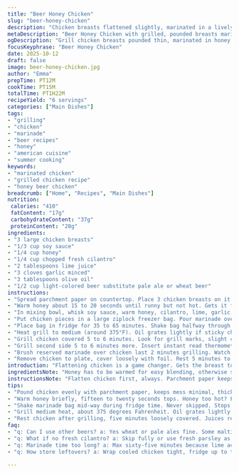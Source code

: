 ```yaml
---
title: "Beer Honey Chicken"
slug: "beer-honey-chicken"
description: "Chicken breasts flattened slightly, marinated in a lively blend of soy sauce, honey, cilantro, lime, garlic, olive oil, and light lager. Marinate 35-65 minutes. Grill medium heat, flipped once, glazed near end. Rest 5 minutes to lock juices. Bright tang from lime, sweet buzz from honey, gentle bitterness from beer. Honey warmed briefly for easy mixing. Cilantro chopped fresh. Uses parchment to pound chicken for even thickness and faster cooking. Shake marinade mid-marinate to recoat. Cook visually until golden grill marks appear and internal temp hits 163-168°F range for best moistness. Versatile, swap lager for wheat beer or pale ale, soy for tamari. Add smoky chipotle powder for kick."
metaDescription: "Beer Honey Chicken with grilled, pounded breasts marinated in soy, honey, lime, and beer. Resting keeps juices locked, grill till grill marks, juicy inside."
ogDescription: "Grill chicken breasts pounded thin, marinated in honey, beer, soy, lime. Watch for golden caramel, check temp near 165°F. Rest before slicing for best texture."
focusKeyphrase: "Beer Honey Chicken"
date: 2025-10-12
draft: false
image: beer-honey-chicken.jpg
author: "Emma"
prepTime: PT12M
cookTime: PT15M
totalTime: PT1H22M
recipeYield: "6 servings"
categories: ["Main Dishes"]
tags:
- "grilling"
- "chicken"
- "marinade"
- "beer recipes"
- "honey"
- "american cuisine"
- "summer cooking"
keywords:
- "marinated chicken"
- "grilled chicken recipe"
- "honey beer chicken"
breadcrumb: ["Home", "Recipes", "Main Dishes"]
nutrition: 
 calories: "410"
 fatContent: "17g"
 carbohydrateContent: "37g"
 proteinContent: "28g"
ingredients:
- "3 large chicken breasts"
- "1/3 cup soy sauce"
- "1/4 cup honey"
- "1/4 cup chopped fresh cilantro"
- "2 tablespoons lime juice"
- "3 cloves garlic minced"
- "3 tablespoons olive oil"
- "1/2 cup light-colored beer substitute pale ale or wheat beer"
instructions:
- "Spread parchment paper on countertop. Place 3 chicken breasts on it. Cover with another parchment sheet. Use rolling pin or a can to whack thickest parts 3 to 4 times, just to even out thickness. Repeat for leftover chicken."
- "Warm honey about 15 to 20 seconds until runny but not hot. Gets it flowing smooth."
- "In mixing bowl, whisk soy sauce, warm honey, cilantro, lime, garlic, olive oil, and beer until combined. Leave about 1/3 cup sauce aside for basting."
- "Put chicken pieces in a large ziplock freezer bag. Pour marinade over chicken, squeezing bag gently to release air then seal tight."
- "Place bag in fridge for 35 to 65 minutes. Shake bag halfway through to redistribute marinade. Do not skip or chicken stays patchy."
- "Heat grill to medium (around 375°F). Oil grates lightly if sticky charcoal or gas grill."
- "Grill chicken covered 5 to 6 minutes. Look for grill marks, slight caramelization. Flip carefully with tongs."
- "Grill second side 5 to 6 minutes more. Insert instant read thermometer in thickest part. Aim for 163 to 168 degrees Fahrenheit. Pull at 163 if you want juicier, 168 more done but less moist."
- "Brush reserved marinade over chicken last 2 minutes grilling. Watch for flare ups; sugar chars quick. Reduce heat if needed."
- "Remove chicken to plate, cover loosely with foil. Rest 5 minutes to redistribute juices. Very important or dry, stringy texture happens. Slice and serve."
introduction: "Flattening chicken is a game changer. Gets the breast to cook evenly, stops dry edges or raw middles. I’ve tossed this marinade on at last minute and after a good hour; that honey, lime, and beer mix starts doing wild things with flavor and texture. The beer softens the meat, while the acid brightens it right up. Don’t underestimate resting time after grilling. You’ll lose juice otherwise. Watch chicken closely on the grill; don’t obsess over 7-minute marks. Color and feel the meat when poked, check thermometer if unsure. Honey caramelizing on the surface should be golden and sticky, not burnt. Smells out of control. Any decent pale ale or wheat works here for beer, even a lager clone. Soy swaps to tamari if gluten-free or coconut aminos for something different."
ingredientsNote: "Honey has to be warmed for easy blending, otherwise sticky mess. Fresh cilantro is crucial here; dried won’t punch the same. Lime juice brightens and softens meat but keep it balanced or chicken toughens—don’t marinate more than 65 minutes in lime-heavy mixtures. Can sub beer for dry cider if no alcohol allowed but change flavor profile. Garlic mince fresh, skip powder. Olive oil for moisture—don’t use cheap or strong ones, subtle flavors only. If soy sauce too salty—dilute with water or switch to low sodium. Chicken breasts best if pounded to similar thickness around 1/2 inch to 3/4 inch. Parchment smashing keeps the mess down and kitchen sane."
instructionsNote: "Flatten chicken first, always. Parchment paper keeps it cleaner—trust me, kitchen disaster avoided. Honey needs short warming, just enough to loosen but not cook or burn. Whisk marinade ingredients vigorously to combine honey well; no clumps. Saving some sauce for basting prevents drying out the meat on grill. Vacuum-seal effects if you squeeze air out well, marinade clings better and flavors penetrate deeper. The shake step during marinating is non-negotiable, keeps spices distributed. Grill chicken skin side down or first side down with solid grill marks before flipping. Use tongs, no forks to keep juices inside. Check doneness visually and with thermometer; look for fibrous white meat turning opaque. Basting near end adds gloss, stops burning sugar early in cooking. Resting is a game changer—resist slicing immediately. Juices recirculate making texture tender. Watch for flare ups when basting sugary glaze; keep grill medium to low heat if prone to flare ups."
tips:
- "Pound chicken evenly with parchment paper, keeps mess minimal, thickness around half to three-quarters inch. Chicken cooks faster, no raw centers sneak in. Used a can or rolling pin, just few taps. Repeat on all pieces. Thickness consistency serious game changer for even heat."
- "Warm honey briefly, fifteen to twenty seconds tops. Honey too hot? Flavor dulls, sauce clumpy. Too cold, won’t mix well with soy and beer. Warming loosens honey, helps emulsify marinade evenly. Whisk vigorously, get honey fully incorporated. No sticky clumps or separation allowed here."
- "Shake marinade bag mid-way during fridge time. Never skipped. Stops chicken from marinating patchy spots. Air squeezed out first—vacuum effect helps flavors penetrate better. If no shaking, sauce pools, some parts bland, others overdosed. Time window max sixty-five minutes due to lime acid breaking meat fibers."
- "Grill medium heat, about 375 degrees Fahrenheit. Oil grates lightly if char is sticky—prevents sticking without flare ups. Watch for caramelizing honey sugars starting to brown. Too hot? Sugar chars fast, flavor goes bitter. If flare ups from sugar, reduce grill temp immediately. Use tongs, no forks, so juices stay inside."
- "Rest chicken after grilling, five minutes loosely covered. Juices redistribute inside meat. Cut too soon, juicy runs out on plate, texture dries quick. Slice across grain for tender chunks. Internal temp target 163 to 168°F. Lower end juicier, higher more cooked but dryer. Thermometer reading beats guessing every time."
faq:
- "q: Can I use other beers? a: Yes wheat or pale ales fine. Some maltier than lager, different hit on bitterness. Dry cider works but flavor shifts weird. Avoid too thick or overly bitter beers. Light, crisp works best."
- "q: What if no fresh cilantro? a: Skip fully or use fresh parsley as low-key swap. Dried cilantro is weak, no punch. Flavor missing if omitted. If you use powder garlic, expect less bright garlic note, fresh minced always better here."
- "q: Marinade time too long? a: Max sixty-five minutes because lime acid breaks down proteins eventually making chicken mushy. Less than thirty minutes might not penetrate enough. Shake bag halfway always, no shortcut. Overnight ruins texture."
- "q: How store leftovers? a: Wrap cooled chicken tight, fridge up to three days. Reheat gently or slice cold for salads. Freezing cooked can dry meat but possible, slice first then freeze. Reheat covered, low heat to avoid drying."

---
```

